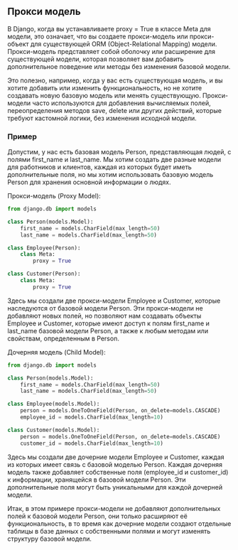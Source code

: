 ## Прокси модель
В Django, когда вы устанавливаете proxy = True в классе Meta для модели, это означает, что вы создаете прокси-модель или прокси-объект для существующей ORM (Object-Relational Mapping) модели. Прокси-модель представляет собой оболочку или расширение для существующей модели, которая позволяет вам добавить дополнительное поведение или методы без изменения базовой модели.

Это полезно, например, когда у вас есть существующая модель, и вы хотите добавить или изменить функциональность, но не хотите создавать новую базовую модель или менять существующую. Прокси-модели часто используются для добавления вычисляемых полей, переопределения методов save, delete или других действий, которые требуют кастомной логики, без изменения исходной модели.

### Пример
Допустим, у нас есть базовая модель Person, представляющая людей, с полями first_name и last_name. Мы хотим создать две разные модели для работников и клиентов, каждая из которых будет иметь дополнительные поля, но мы хотим использовать базовую модель Person для хранения основной информации о людях.

Прокси-модель (Proxy Model):

```python
from django.db import models

class Person(models.Model):
    first_name = models.CharField(max_length=50)
    last_name = models.CharField(max_length=50)

class Employee(Person):
    class Meta:
        proxy = True

class Customer(Person):
    class Meta:
        proxy = True
```
Здесь мы создали две прокси-модели Employee и Customer, которые наследуются от базовой модели Person. Эти прокси-модели не добавляют новых полей, но позволяют нам создавать объекты Employee и Customer, которые имеют доступ к полям first_name и last_name базовой модели Person, а также к любым методам или свойствам, определенным в Person.

Дочерняя модель (Child Model):

```python
from django.db import models

class Person(models.Model):
    first_name = models.CharField(max_length=50)
    last_name = models.CharField(max_length=50)

class Employee(models.Model):
    person = models.OneToOneField(Person, on_delete=models.CASCADE)
    employee_id = models.CharField(max_length=10)

class Customer(models.Model):
    person = models.OneToOneField(Person, on_delete=models.CASCADE)
    customer_id = models.CharField(max_length=10)
```
Здесь мы создали две дочерние модели Employee и Customer, каждая из которых имеет связь с базовой моделью Person. Каждая дочерняя модель также добавляет собственные поля (employee_id и customer_id) к информации, хранящейся в базовой модели Person. Эти дополнительные поля могут быть уникальными для каждой дочерней модели.

Итак, в этом примере прокси-модели не добавляют дополнительных полей к базовой модели Person, они только расширяют её функциональность, в то время как дочерние модели создают отдельные таблицы в базе данных с собственными полями и могут изменять структуру базовой модели.